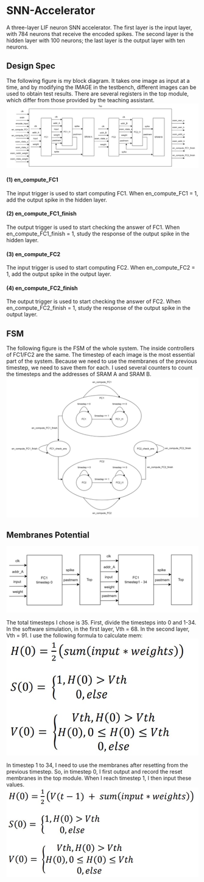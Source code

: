 # SNN-Accelerator
A three-layer LIF neuron SNN accelerator. 
The first layer is the input layer, with 784 neurons that receive the encoded spikes. The second layer is the hidden layer with 100 neurons; the last layer is the output layer with ten neurons.

## Design Spec
The following figure is my block diagram. It takes one image as input at a time, and by modifying the IMAGE in the testbench, different images can be used to obtain test results. There are several registers in the top module, which differ from those provided by the teaching assistant.
![Designspec](https://github.com/hsieh672/SNN-Accelerator/blob/main/image/design%20spec.jpg)
#### (1) en_compute_FC1
The input trigger is used to start computing FC1. When en_compute_FC1 = 1, add the output spike in the hidden layer.
#### (2) en_compute_FC1_finish
The output trigger is used to start checking the answer of FC1. When en_compute_FC1_finish = 1, study the response of the output spike in the hidden layer.
#### (3) en_compute_FC2
The input trigger is used to start computing FC2. When en_compute_FC2 = 1, add the output spike in the output layer.
#### (4) en_compute_FC2_finish
The output trigger is used to start checking the answer of FC2. When en_compute_FC2_finish = 1, study the response of the output spike in the output layer.

## FSM
The following figure is the FSM of the whole system. The inside controllers of FC1/FC2 are the same. The timestep of each image is the most essential part of the system. Because we need to use the membranes of the previous timestep, we need to save them for each. I used several counters to count the timesteps and the addresses of SRAM A and SRAM B.
![FSM](https://github.com/hsieh672/SNN-Accelerator/blob/main/image/FSM.jpg) 

## Membranes Potential
![timestep](https://github.com/hsieh672/SNN-Accelerator/blob/main/image/timestep.jpg) 
  
The total timesteps I chose is 35. First, divide the timesteps into 0 and 1-34. In the software simulation, in the first layer, Vth = 68. In the second layer, Vth = 91. I use the following formula to calculate mem:
![timestep0](https://github.com/hsieh672/SNN-Accelerator/blob/main/image/timestep0.jpg)  
  
In timestep 1 to 34, I need to use the membranes after resetting from the previous timestep. So, in timestep 0, I first output and record the reset membranes in the top module. When I reach timestep 1, I then input these values.
![timestep1to34](https://github.com/hsieh672/SNN-Accelerator/blob/main/image/timestep1to34.jpg)
